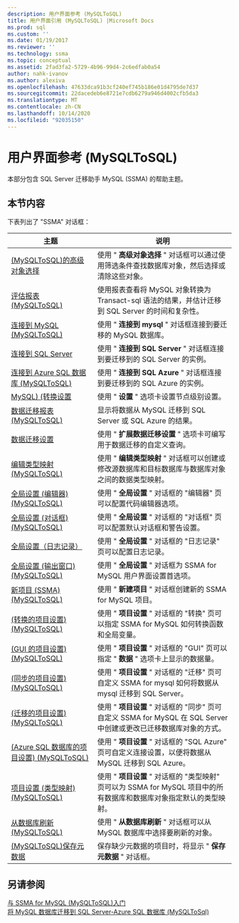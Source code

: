 ```yaml
---
description: 用户界面参考 (MySQLToSQL)
title: 用户界面引用 (MySQLToSQL) |Microsoft Docs
ms.prod: sql
ms.custom: ''
ms.date: 01/19/2017
ms.reviewer: ''
ms.technology: ssma
ms.topic: conceptual
ms.assetid: 2fad3fa2-5729-4b96-99d4-2c6edfab0a54
author: nahk-ivanov
ms.author: alexiva
ms.openlocfilehash: 47633dca91b3cf240ef745b186e01d4795de7d37
ms.sourcegitcommit: 22dacedeb6e8721e7cdb6279a946d4002cfb5da3
ms.translationtype: MT
ms.contentlocale: zh-CN
ms.lasthandoff: 10/14/2020
ms.locfileid: "92035150"
---
```

# <a name="user-interface-reference-mysqltosql"></a>用户界面参考 (MySQLToSQL)
本部分包含 SQL Server 迁移助手 MySQL (SSMA) 的帮助主题。  
  
## <a name="in-this-section"></a>本节内容  
下表列出了 "SSMA" 对话框：  
  
|主题|说明|  
|-|-|  
|[&#40;MySQLToSQL&#41;的高级对象选择 ](../../ssma/mysql/advanced-object-selection-mysqltosql.md)|使用 " **高级对象选择** " 对话框可以通过使用筛选条件查找数据库对象，然后选择或清除这些对象。|  
|[评估报表 &#40;MySQLToSQL&#41;](../../ssma/mysql/assessment-report-mysqltosql.md)|使用报表查看将 MySQL 对象转换为 Transact-sql 语法的结果，并估计迁移到 SQL Server 的时间和复杂性。|  
|[连接到 MySQL &#40;MySQLToSQL&#41;](../../ssma/mysql/connect-to-mysql-mysqltosql.md)|使用 " **连接到 mysql** " 对话框连接到要迁移的 MySQL 数据库。|  
|[连接到 SQL Server](./connect-to-sql-server-mysqltosql.md)|使用 " **连接到 SQL Server** " 对话框连接到要迁移到的 SQL Server 的实例。|  
|[连接到 Azure SQL 数据库 &#40;MySQLToSQL&#41;](../../ssma/mysql/connect-to-azure-sql-db-mysqltosql.md)|使用 " **连接到 SQL Azure** " 对话框连接到要迁移到的 SQL Azure 的实例。|  
|[MySQL)  (转换设置 ](./conversion-settings-mysqltosql.md)|使用 " **设置** " 选项卡设置节点级别设置。|  
|[数据迁移报表 &#40;MySQLToSQL&#41;](../../ssma/mysql/data-migration-report-mysqltosql.md)|显示将数据从 MySQL 迁移到 SQL Server 或 SQL Azure 的结果。|  
|[数据迁移设置](data-migration-settings-mysqltosql.md)|使用 " **扩展数据迁移设置** " 选项卡可编写用于数据迁移的自定义查询。|  
|[编辑类型映射 &#40;MySQLToSQL&#41;](../../ssma/mysql/edit-type-mapping-mysqltosql.md)|使用 " **编辑类型映射** " 对话框可以创建或修改源数据库和目标数据库与数据库对象之间的数据类型映射。|  
|[全局设置 &#40;编辑器&#41; &#40;MySQLToSQL&#41;](../../ssma/mysql/global-settings-editor-mysqltosql.md)|使用 " **全局设置** " 对话框的 "编辑器" 页可以配置代码编辑器选项。|  
|[全局设置 &#40;对话框&#41; &#40;MySQLToSQL&#41;](../../ssma/mysql/global-settings-dialogs-mysqltosql.md)|使用 " **全局设置** " 对话框的 "对话框" 页可以配置默认对话框和警告设置。|  
|[全局设置（日志记录）](./global-settings-logging-mysqltosql.md)|使用 " **全局设置** " 对话框的 "日志记录" 页可以配置日志记录。|  
|[全局设置 &#40;输出窗口&#41; &#40;MySQLToSQL&#41;](../../ssma/mysql/global-settings-output-window-mysqltosql.md)|使用 " **全局设置** " 对话框为 SSMA for MySQL 用户界面设置首选项。|  
|[新项目 &#40;SSMA&#41; &#40;MySQLToSQL&#41;](../../ssma/mysql/new-project-ssma-mysqltosql.md)|使用 " **新建项目** " 对话框创建新的 SSMA for MySQL 项目。|  
|[&#40;转换的项目设置&#41; &#40;MySQLToSQL&#41;](../../ssma/mysql/project-settings-conversion-mysqltosql.md)|使用 " **项目设置** " 对话框的 "转换" 页可以指定 SSMA for MySQL 如何转换函数和全局变量。|  
|[&#40;GUI 的项目设置&#41;  &#40;MySQLToSQL&#41;](../../ssma/mysql/project-settings-gui-mysqltosql.md)|使用 " **项目设置** " 对话框的 "GUI" 页可以指定 " **数据** " 选项卡上显示的数据量。|  
|[&#40;同步的项目设置&#41; &#40;MySQLToSQL&#41;](../../ssma/mysql/project-settings-synchronization-mysqltosql.md)|使用 " **项目设置** " 对话框的 "迁移" 页可自定义 SSMA for mysql 如何将数据从 mysql 迁移到 SQL Server。|  
|[&#40;迁移的项目设置&#41; &#40;MySQLToSQL&#41;](../../ssma/mysql/project-settings-migration-mysqltosql.md)|使用 " **项目设置** " 对话框的 "同步" 页可自定义 SSMA for MySQL 在 SQL Server 中创建或更改已迁移数据库对象的方式。|  
|[&#40;Azure SQL 数据库的项目设置&#41; &#40;MySQLToSQL&#41;](../../ssma/mysql/project-settings-azure-sql-db-mysqltosql.md)|使用 " **项目设置** " 对话框的 "SQL Azure" 页可自定义连接设置，以便将数据从 MySQL 迁移到 SQL Azure。|  
|[项目设置 &#40;类型映射&#41; &#40;MySQLToSQL&#41;](../../ssma/mysql/project-settings-type-mapping-mysqltosql.md)|使用 " **项目设置** " 对话框的 "类型映射" 页可以为 SSMA for MySQL 项目中的所有数据库和数据库对象指定默认的类型映射。|  
|[从数据库刷新 &#40;MySQLToSQL&#41;](../../ssma/mysql/refresh-from-database-mysqltosql.md)|使用 " **从数据库刷新** " 对话框可以从 MySQL 数据库中选择要刷新的对象。|  
|[&#40;MySQLToSQL&#41;保存元数据 ](../../ssma/mysql/save-metadata-mysqltosql.md)|保存缺少元数据的项目时，将显示 " **保存元数据** " 对话框。|  
  
## <a name="see-also"></a>另请参阅  
[与 SSMA for MySQL &#40;MySQLToSQL&#41;入门 ](../../ssma/mysql/getting-started-with-ssma-for-mysql-mysqltosql.md)  
[将 MySQL 数据库迁移到 SQL Server-Azure SQL 数据库 &#40;MySQLToSql&#41;](../../ssma/mysql/migrating-mysql-databases-to-sql-server-azure-sql-db-mysqltosql.md)  
